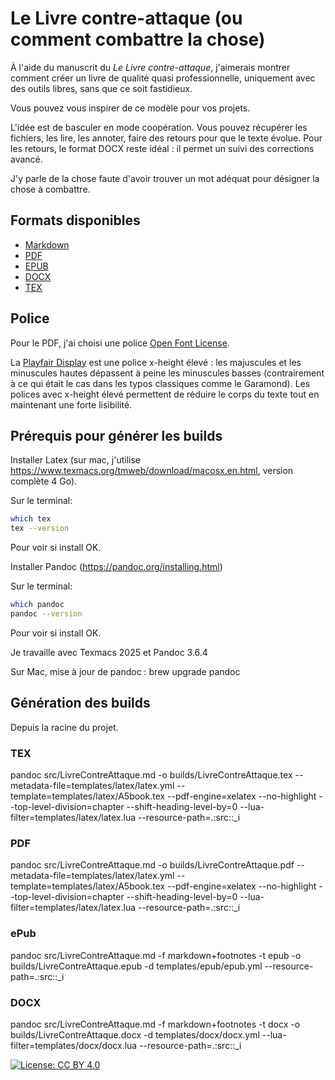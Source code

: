 # Le Livre contre-attaque (ou comment combattre la chose)

À l'aide du manuscrit du *Le Livre contre-attaque*, j'aimerais montrer comment créer un livre de qualité quasi professionnelle, uniquement avec des outils libres, sans que ce soit fastidieux.

Vous pouvez vous inspirer de ce modèle pour vos projets.

L'idée est de basculer en mode coopération.
Vous pouvez récupérer les fichiers, les lire, les annoter, faire des retours pour que le texte évolue.
Pour les retours, le format DOCX reste idéal : il permet un suivi des corrections avancé.

J'y parle de la chose faute d'avoir trouver un mot adéquat pour désigner la chose à combattre.

## Formats disponibles

- [Markdown](src/LivreContreAttaque.md)
- [PDF](builds/LivreContreAttaque.pdf)
- [EPUB](builds/LivreContreAttaque.epub)
- [DOCX](builds/LivreContreAttaque.docx)
- [TEX](builds/LivreContreAttaque.tex)

## Police

Pour le PDF, j'ai choisi une police [Open Font License](https://openfontlicense.org/open-font-license-official-text/).

La [Playfair Display](https://fonts.google.com/specimen/Playfair+Display?query=Playfair) est une police x-height élevé : les majuscules et les minuscules hautes dépassent à peine les minuscules basses (contrairement à ce qui était le cas dans les typos classiques comme le Garamond). Les polices avec  x-height élevé permettent de réduire le corps du texte tout en maintenant une forte lisibilité.

## Prérequis pour générer les builds

Installer Latex (sur mac, j'utilise https://www.texmacs.org/tmweb/download/macosx.en.html, version complète 4 Go).

Sur le terminal:

```bash
which tex
tex --version
```

Pour voir si install OK.

Installer Pandoc (https://pandoc.org/installing.html)

Sur le terminal:

```bash
which pandoc
pandoc --version
```

Pour voir si install OK.

Je travaille avec Texmacs 2025 et Pandoc 3.6.4

Sur Mac, mise à jour de pandoc : brew upgrade pandoc

## Génération des builds

Depuis la racine du projet.

### TEX

pandoc src/LivreContreAttaque.md -o builds/LivreContreAttaque.tex  --metadata-file=templates/latex/latex.yml --template=templates/latex/A5book.tex --pdf-engine=xelatex --no-highlight --top-level-division=chapter --shift-heading-level-by=0 --lua-filter=templates/latex/latex.lua --resource-path=.:src::_i

### PDF

pandoc src/LivreContreAttaque.md -o builds/LivreContreAttaque.pdf --metadata-file=templates/latex/latex.yml --template=templates/latex/A5book.tex --pdf-engine=xelatex --no-highlight --top-level-division=chapter --shift-heading-level-by=0 --lua-filter=templates/latex/latex.lua --resource-path=.:src::_i

### ePub

pandoc src/LivreContreAttaque.md -f markdown+footnotes -t epub -o builds/LivreContreAttaque.epub -d templates/epub/epub.yml --resource-path=.:src::_i

### DOCX

pandoc src/LivreContreAttaque.md -f markdown+footnotes -t docx -o  builds/LivreContreAttaque.docx -d templates/docx/docx.yml  --lua-filter=templates/docx/docx.lua --resource-path=.:src::_i

[![License: CC BY 4.0](https://img.shields.io/badge/License-CC%20BY%204.0-lightgrey.svg)](https://creativecommons.org/licenses/by/4.0/)

